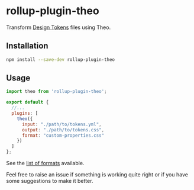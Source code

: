 # rollup-plugin-theo

Transform [Design Tokens](https://github.com/salesforce-ux/theo#overview) files using Theo.

## Installation

```bash
npm install --save-dev rollup-plugin-theo
```

## Usage

```js
import theo from 'rollup-plugin-theo';

export default {
  //...
  plugins: [
    theo({
      input: "./path/to/tokens.yml",
      output: "./path/to/tokens.css",
      format: "custom-properties.css"
    })
  ]
};
```

See the [list of formats](https://github.com/salesforce-ux/theo#formats) available.

Feel free to raise an issue if something is working quite right or if you have some suggestions to make it better.
